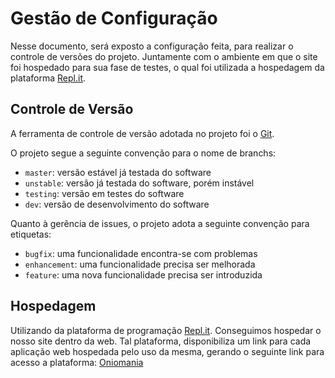 # Gestão de Configuração
 
Nesse documento, será exposto a configuração feita, para realizar o controle de versões do projeto. Juntamente com o ambiente em que o site foi hospedado para sua fase de testes, o qual foi utilizada a hospedagem da plataforma [Repl.it](https://replit.com/~).
 
## Controle de Versão
 
A ferramenta de controle de versão adotada no projeto foi o
[Git](https://git-scm.com/).
 
O projeto segue a seguinte convenção para o nome de branchs:
 
- `master`: versão estável já testada do software
- `unstable`: versão já testada do software, porém instável
- `testing`: versão em testes do software
- `dev`: versão de desenvolvimento do software
 
Quanto à gerência de issues, o projeto adota a seguinte convenção para
etiquetas:
 
- `bugfix`: uma funcionalidade encontra-se com problemas
- `enhancement`: uma funcionalidade precisa ser melhorada
- `feature`: uma nova funcionalidade precisa ser introduzida
## Hospedagem
 
Utilizando da plataforma de programação [Repl.it](https://replit.com/~). Conseguimos hospedar o nosso site dentro da web. Tal plataforma, disponibiliza um link para cada aplicação web hospedada pelo uso da mesma, gerando o seguinte link para acesso a plataforma: [Oniomania](https://TIAWoniomania-consumo-excessivo.danielvaladares.repl.co)
 

